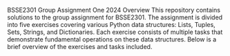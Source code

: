 BSSE2301 Group Assignment One 2024
Overview
This repository contains solutions to the group assignment for BSSE2301. The assignment is divided into five exercises covering various Python data structures: Lists, Tuples, Sets, Strings, and Dictionaries. Each exercise consists of multiple tasks that demonstrate fundamental operations on these data structures. Below is a brief overview of the exercises and tasks included.

